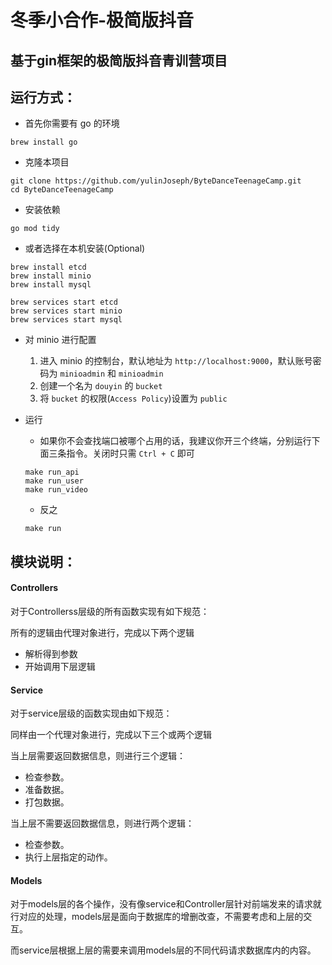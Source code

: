 # 冬季小合作-极简版抖音

## 基于gin框架的极简版抖音青训营项目

## 运行方式：

-   首先你需要有 go 的环境

```shell
brew install go
```

-   克隆本项目

```shell
git clone https://github.com/yulinJoseph/ByteDanceTeenageCamp.git
cd ByteDanceTeenageCamp
```

-   安装依赖

```shell
go mod tidy
```

-   或者选择在本机安装(Optional)

```shell
brew install etcd
brew install minio
brew install mysql

brew services start etcd
brew services start minio
brew services start mysql
```

- 对 minio 进行配置

  1. 进入 minio 的控制台，默认地址为 `http://localhost:9000`，默认账号密码为 `minioadmin` 和 `minioadmin`
  2. 创建一个名为 `douyin` 的 `bucket`
  3. 将 `bucket` 的权限(`Access Policy`)设置为 `public`

- 运行

  -   如果你不会查找端口被哪个占用的话，我建议你开三个终端，分别运行下面三条指令。关闭时只需 `Ctrl + C` 即可

  ```shell
  make run_api
  make run_user
  make run_video
  ```

  -   反之

  ```shell
  make run
  ```

## 模块说明：

#### Controllers

对于Controllerss层级的所有函数实现有如下规范：

所有的逻辑由代理对象进行，完成以下两个逻辑

- 解析得到参数
- 开始调用下层逻辑

#### Service

对于service层级的函数实现由如下规范：

同样由一个代理对象进行，完成以下三个或两个逻辑

当上层需要返回数据信息，则进行三个逻辑：

- 检查参数。
- 准备数据。
- 打包数据。

当上层不需要返回数据信息，则进行两个逻辑：

- 检查参数。
- 执行上层指定的动作。

#### Models

对于models层的各个操作，没有像service和Controller层针对前端发来的请求就行对应的处理，models层是面向于数据库的增删改查，不需要考虑和上层的交互。

而service层根据上层的需要来调用models层的不同代码请求数据库内的内容。

